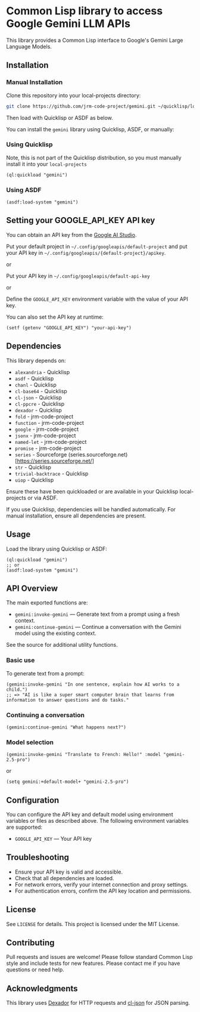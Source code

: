 # Common Lisp library to access Google Gemini LLM APIs

This library provides a Common Lisp interface to Google's Gemini Large Language Models.

## Installation

### Manual Installation
Clone this repository into your local-projects directory:
```bash
git clone https://github.com/jrm-code-project/gemini.git ~/quicklisp/local-projects/gemini
```
Then load with Quicklisp or ASDF as below.

You can install the `gemini` library using Quicklisp, ASDF, or manually:

### Using Quicklisp
Note, this is not part of the Quicklisp distribution, so you must manually install it into your `local-projects`
```common-lisp
(ql:quickload "gemini")
```

### Using ASDF
```common-lisp
(asdf:load-system "gemini")
```

## Setting your GOOGLE_API_KEY API key

You can obtain an API key from the [Google AI Studio](https://aistudio.google.com/app/apikey).

Put your default project in `~/.config/googleapis/default-project` and put your
API key in `~/.config/googleapis/{default-project}/apikey`.

or

Put your API key in `~/.config/googleapis/default-api-key`

or

Define the `GOOGLE_API_KEY` environment variable with the value of your API key. 

You can also set the API key at runtime:
```common-lisp
(setf (getenv "GOOGLE_API_KEY") "your-api-key")
```

## Dependencies

This library depends on:
- `alexandria` - Quicklisp
- `asdf` - Quicklisp
- `chanl` - Quicklisp
- `cl-base64` - Quicklisp
- `cl-json` - Quicklisp
- `cl-ppcre` - Quicklisp
- `dexador` - Quicklisp
- `fold` - jrm-code-project
- `function` - jrm-code-project
- `google` - jrm-code-project
- `jsonx` - jrm-code-project
- `named-let` - jrm-code-project
- `promise` - jrm-code-project
- `series` - Sourceforge (series.sourceforge.net)[https://series.sourceforge.net/]
- `str` - Quicklisp
- `trivial-backtrace` - Quicklisp
- `uiop` - Quicklisp

Ensure these have been quickloaded or are available in your Quicklisp local-projects or via ASDF.

If you use Quicklisp, dependencies will be handled automatically. For manual installation, ensure all dependencies are present.

## Usage

Load the library using Quicklisp or ASDF:
```common-lisp
(ql:quickload "gemini")
;; or
(asdf:load-system "gemini")
```

## API Overview

The main exported functions are:

- `gemini:invoke-gemini` — Generate text from a prompt using a fresh context.
- `gemini:continue-gemini` — Continue a conversation with the Gemini model using the existing context.

See the source for additional utility functions.

### Basic use

To generate text from a prompt:
```common-lisp
(gemini:invoke-gemini "In one sentence, explain how AI works to a child.")
;; => "AI is like a super smart computer brain that learns from information to answer questions and do tasks."
```

### Continuing a conversation
```common-lisp
(gemini:continue-gemini "What happens next?")
```

### Model selection
```common-lisp
(gemini:invoke-gemini "Translate to French: Hello!" :model "gemini-2.5-pro")
```

or

```common-lisp
(setq gemini:+default-model+ "gemini-2.5-pro")
```

## Configuration

You can configure the API key and default model using environment variables or files as described above. The following environment variables are supported:

- `GOOGLE_API_KEY` — Your API key

## Troubleshooting

- Ensure your API key is valid and accessible.
- Check that all dependencies are loaded.
- For network errors, verify your internet connection and proxy settings.
- For authentication errors, confirm the API key location and permissions.

## License

See `LICENSE` for details. This project is licensed under the MIT License.

## Contributing

Pull requests and issues are welcome! Please follow standard Common Lisp style and include tests for new features.
Please contact me if you have questions or need help.

## Acknowledgments

This library uses [Dexador](https://github.com/fukamachi/dexador) for HTTP requests and [cl-json](https://github.com/hankhero/cl-json) for JSON parsing.
```


